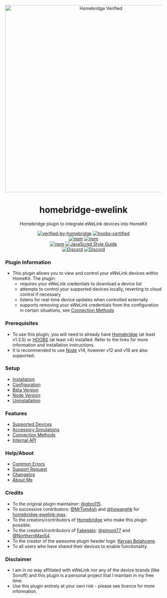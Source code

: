 <p align="center">
   <a href="https://github.com/bwp91/homebridge-ewelink"><img alt="Homebridge Verified" src="https://user-images.githubusercontent.com/43026681/101325266-63126600-3863-11eb-9382-4a2924f0e540.png" width="600px"></a>
</p>
<span align="center">
  
# homebridge-ewelink

Homebridge plugin to integrate eWeLink devices into HomeKit

[![verified-by-homebridge](https://badgen.net/badge/homebridge/verified/purple)](https://github.com/homebridge/homebridge/wiki/Verified-Plugins)
[![hoobs-certified](https://badgen.net/badge/HOOBS/certified/yellow)](https://plugins.hoobs.org/plugin/homebridge-ewelink)  
[![npm](https://img.shields.io/npm/v/homebridge-ewelink/latest?label=latest)](https://www.npmjs.com/package/homebridge-ewelink)
[![npm](https://img.shields.io/npm/v/homebridge-ewelink/beta?label=beta)](https://github.com/bwp91/homebridge-ewelink/wiki/Beta-Version)  
[![npm](https://img.shields.io/npm/dt/homebridge-ewelink)](https://www.npmjs.com/package/homebridge-ewelink)
[![JavaScript Style Guide](https://img.shields.io/badge/code_style-standard-brightgreen.svg)](https://standardjs.com)  
[![Discord](https://img.shields.io/discord/784827113378676736?color=728ED5&logo=discord&label=bwp91-discord)](https://discord.com/channels/784827113378676736/784827113378676739)
[![Discord](https://img.shields.io/discord/432663330281226270?color=728ED5&logo=discord&label=hb-discord)](https://discord.com/channels/432663330281226270/742733745743855627)

</span>

### Plugin Information

- This plugin allows you to view and control your eWeLink devices within HomeKit. The plugin:
  - requires your eWeLink credentials to download a device list
  - attempts to control your supported devices locally, reverting to cloud control if necessary
  - listens for real-time device updates when controlled externally
  - supports removing your eWeLink credentials from the configuration in certain situations, see [Connection Methods](https://github.com/bwp91/homebridge-ewelink/wiki/Connection-Methods)

### Prerequisites

- To use this plugin, you will need to already have [Homebridge](https://homebridge.io) (at least v1.3.5) or [HOOBS](https://hoobs.org) (at least v4) installed. Refer to the links for more information and installation instructions.
- It is recommended to use [Node](https://nodejs.org/en/) v14, however v12 and v16 are also supported.

### Setup

- [Installation](https://github.com/bwp91/homebridge-ewelink/wiki/Installation)
- [Configuration](https://github.com/bwp91/homebridge-ewelink/wiki/Configuration)
- [Beta Version](https://github.com/bwp91/homebridge-ewelink/wiki/Beta-Version)
- [Node Version](https://github.com/bwp91/homebridge-ewelink/wiki/Node-Version)
- [Uninstallation](https://github.com/bwp91/homebridge-ewelink/wiki/Uninstallation)

### Features

- [Supported Devices](https://github.com/bwp91/homebridge-ewelink/wiki/Supported-Devices)
- [Accessory Simulations](https://github.com/bwp91/homebridge-ewelink/wiki/Accessory-Simulations)
- [Connection Methods](https://github.com/bwp91/homebridge-ewelink/wiki/Connection-Methods)
- [Internal API](https://github.com/bwp91/homebridge-ewelink/wiki/Internal-API)

### Help/About

- [Common Errors](https://github.com/bwp91/homebridge-ewelink/wiki/Common-Errors)
- [Support Request](https://github.com/bwp91/homebridge-ewelink/issues/new/choose)
- [Changelog](https://github.com/bwp91/homebridge-ewelink/blob/latest/CHANGELOG.md)
- [About Me](https://github.com/sponsors/bwp91)

### Credits

- To the original plugin maintainer: [@gbro115](https://github.com/gbro115).
- To successive contributors: [@MrTomAsh](https://github.com/MrTomAsh) and [@howanghk](https://github.com/howanghk) for [homebridge-ewelink-max](https://github.com/howanghk/homebridge-ewelink).
- To the creators/contributors of [Homebridge](https://homebridge.io) who make this plugin possible.
- To the creators/contributors of [Fakegato](https://github.com/simont77/fakegato-history): [@simont77](https://github.com/simont77) and [@NorthernMan54](https://github.com/NorthernMan54).
- To the creator of the awesome plugin header logo: [Keryan Belahcene](https://www.instagram.com/keryan.me).
- To all users who have shared their devices to enable functionality.

### Disclaimer

- I am in no way affiliated with eWeLink nor any of the device brands (like Sonoff) and this plugin is a personal project that I maintain in my free time.
- Use this plugin entirely at your own risk - please see licence for more information.
